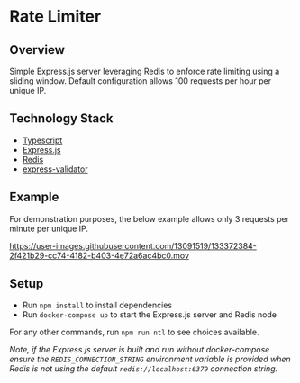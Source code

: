# Rate Limiter

## Overview

Simple Express.js server leveraging Redis to enforce rate limiting using a sliding window. Default configuration allows 100 requests per hour per unique IP.

## Technology Stack

- [Typescript](https://www.typescriptlang.org/)
- [Express.js](https://expressjs.com/)
- [Redis](https://redis.io/)
- [express-validator](https://express-validator.github.io/docs/)

## Example

For demonstration purposes, the below example allows only 3 requests per minute per unique IP.

https://user-images.githubusercontent.com/13091519/133372384-2f421b29-cc74-4182-b403-4e72a6ac4bc0.mov

## Setup

- Run `npm install` to install dependencies
- Run `docker-compose up` to start the Express.js server and Redis node

For any other commands, run `npm run ntl` to see choices available.

*Note, if the Express.js server is built and run without docker-compose ensure the `REDIS_CONNECTION_STRING` environment variable is provided when Redis is not using the default `redis://localhost:6379` connection string.*

